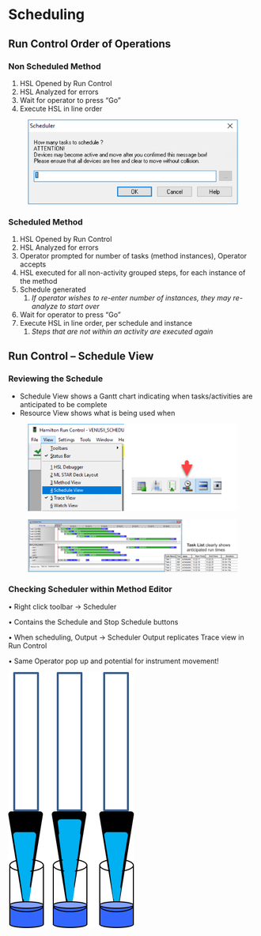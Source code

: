 # Scheduling

## Run Control Order of Operations

### Non Scheduled Method

1. HSL Opened by Run Control
2. HSL Analyzed for errors
3. Wait for operator to press “Go”
4. Execute HSL in line order

<figure><img src="../.gitbook/assets/image (838).png" alt=""><figcaption></figcaption></figure>

### Scheduled Method

1. HSL Opened by Run Control
2. HSL Analyzed for errors
3. Operator prompted for number of tasks (method instances), Operator accepts
4. HSL executed for all non-activity grouped steps, for each instance of the method
5. Schedule generated
   1. _If operator wishes to re-enter number of instances, they may re-analyze to start over_
6. Wait for operator to press “Go”
7. Execute HSL in line order, per schedule and instance
   1. _Steps that are not within an activity are executed again_

## Run Control – Schedule View

### Reviewing the Schedule

* Schedule View shows a Gantt chart indicating when tasks/activities are anticipated to be complete
* Resource View shows what is being used when

&#x20;

<div>

<figure><img src="../.gitbook/assets/image (840).png" alt=""><figcaption></figcaption></figure>

 

<figure><img src="../.gitbook/assets/image (839).png" alt=""><figcaption></figcaption></figure>

</div>

### Checking Scheduler within Method Editor

•       Right click toolbar -> Scheduler

•       Contains the Schedule and Stop Schedule buttons

•       When scheduling, Output -> Scheduler Output replicates Trace view in Run Control

•       Same Operator pop up and potential for instrument movement!

&#x20;![](<../.gitbook/assets/image (16).png>)
